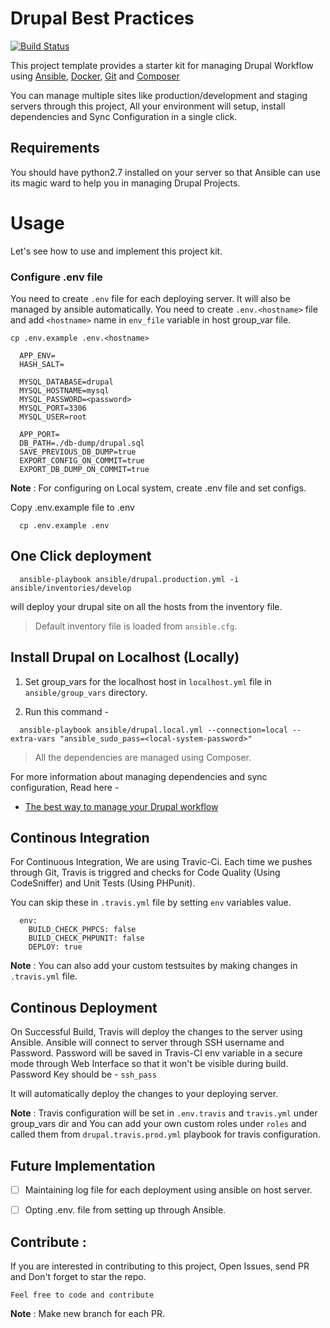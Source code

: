 # Drupal Best Practices

[![Build Status](https://travis-ci.org/ankitjain28may/drupal-best-practices.svg?branch=master)](https://travis-ci.org/ankitjain28may/drupal-best-practices)

This project template provides a starter kit for managing Drupal Workflow using [Ansible](https://www.ansible.com/), [Docker](https://docker.com/), [Git](https://git-scm.com/) and [Composer](https://getcomposer.org/)

You can manage multiple sites like production/development and staging servers through this project, All your environment will setup, install dependencies and Sync Configuration in a single click.

## Requirements

You should have python2.7 installed on your server so that Ansible can use its magic ward to help you in managing Drupal Projects.

# Usage

  Let's see how to use and implement this project kit.

### Configure .env file

You need to create `.env` file for each deploying server. It will also be managed by ansible automatically. You need to create `.env.<hostname>` file and add `<hostname>` name in `env_file` variable in host group_var file.

`cp .env.example .env.<hostname>`

```
  APP_ENV=
  HASH_SALT=

  MYSQL_DATABASE=drupal
  MYSQL_HOSTNAME=mysql
  MYSQL_PASSWORD=<password>
  MYSQL_PORT=3306
  MYSQL_USER=root

  APP_PORT=
  DB_PATH=./db-dump/drupal.sql
  SAVE_PREVIOUS_DB_DUMP=true
  EXPORT_CONFIG_ON_COMMIT=true
  EXPORT_DB_DUMP_ON_COMMIT=true
```

**Note** : For configuring on Local system, create .env file and set configs.

Copy .env.example file to .env
```shell
  cp .env.example .env
```



## One Click deployment

  ```shell
    ansible-playbook ansible/drupal.production.yml -i ansible/inventories/develop
  ```

  will deploy your drupal site on all the hosts from the inventory file.

> Default inventory file is loaded from `ansible.cfg`.

## Install Drupal on Localhost (Locally)

1. Set group_vars for the localhost host in `localhost.yml` file in `ansible/group_vars` directory.

2. Run this command -

  ```shell
    ansible-playbook ansible/drupal.local.yml --connection=local --extra-vars "ansible_sudo_pass=<local-system-password>"
  ```

> All the dependencies are managed using Composer.

For more information about managing dependencies and sync configuration, Read here -

 - [The best way to manage your Drupal workflow](http://ankitjain28.me/best-way-managing-drupal-workflow)

## Continous Integration

For Continuous Integration, We are using Travic-Ci.
Each time we pushes through Git, Travis is triggred and checks for Code Quality (Using CodeSniffer) and Unit Tests (Using PHPunit).

You can skip these in `.travis.yml` file by setting `env` variables value.

```
  env:
    BUILD_CHECK_PHPCS: false
    BUILD_CHECK_PHPUNIT: false
    DEPLOY: true
```
**Note** : You can also add your custom testsuites by making changes in `.travis.yml` file.

## Continous Deployment

On Successful Build, Travis will deploy the changes to the server using Ansible. Ansible will connect to server through SSH username and Password. Password will be saved in Travis-CI env variable in a secure mode through Web Interface so that it won't be visible during build.
Password Key should be - `ssh_pass`

It will automatically deploy the changes to your deploying server.

**Note** : Travis configuration will be set in `.env.travis` and `travis.yml` under group_vars dir and You can add your own custom roles under `roles` and called them from `drupal.travis.prod.yml` playbook for travis configuration.

## Future Implementation

* [ ] Maintaining log file for each deployment using ansible on host server.

* [ ] Opting .env.<hostname> file from setting up through Ansible.


## Contribute :

  If you are interested in contributing to this project, Open Issues, send PR and Don't forget to star the repo.

    Feel free to code and contribute

**Note** :  Make new branch for each PR.


